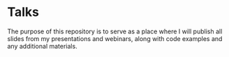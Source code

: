 # Talks

The purpose of this repository is to serve as a place where I will publish all slides from my presentations and webinars, along with code examples and any additional materials. 
